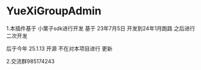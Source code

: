 # YueXiGroupAdmin
 
1.本插件基于 小栗子sdk进行开发  基于 23年7月5日 开发到24年1月跑路 之后进行 二次开发

后于今年 25.1.13  开源  不在对本项目进行 更新

2.交流群985174243

